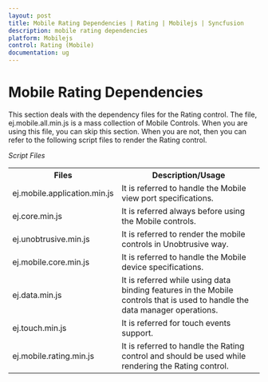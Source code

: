 ```yaml
---
layout: post
title: Mobile Rating Dependencies | Rating | Mobilejs | Syncfusion
description: mobile rating dependencies
platform: Mobilejs
control: Rating (Mobile)
documentation: ug
---
```


# Mobile Rating Dependencies

This section deals with the dependency files for the Rating control. The file, ej.mobile.all.min.js is a mass collection of Mobile Controls. When you are using this file, you can skip this section. When you are not, then you can refer to the following script files to render the Rating control.

_Script Files_

<table>
<tr>
<th>
Files</th><th>
Description/Usage</th></tr>
<tr>
<td>
ej.mobile.application.min.js</td><td>
It is referred to handle the Mobile view port specifications.</td></tr>
<tr>
<td>
ej.core.min.js</td><td>
It is referred always before using the Mobile controls.</td></tr>
<tr>
<td>
ej.unobtrusive.min.js</td><td>
It is referred to render the mobile controls in Unobtrusive way.</td></tr>
<tr>
<td>
ej.mobile.core.min.js</td><td>
It is referred to handle the Mobile device specifications.</td></tr>
<tr>
<td>
ej.data.min.js</td><td>
It is referred while using data binding features in the Mobile controls that is used to handle the data manager operations.</td></tr>
<tr>
<td>
ej.touch.min.js</td><td>
It is referred for touch events support.</td></tr>
<tr>
<td>
ej.mobile.rating.min.js</td><td>
It is referred to handle the Rating control and should be used while rendering the Rating control.</td></tr>
</table>